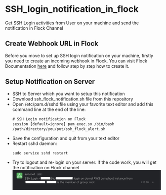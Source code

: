 # SSH_login_notification_in_flock
Get SSH Login activities from User on your machine and send the notification in Flock Channel

## Create Webhook URL in Flock
Before you move to set up SSH login notification on your machine, firstly you need to create an incoming webhook in Flock. You can visit Flock Documentation [here](https://docs.flock.com/display/flockos/Create+An+Incoming+Webhook) and follow step by step how to create it.

## Setup Notification on Server
* SSH to Server which you want to setup this notification
* Download ssh_flock_notification.sh file from this repository
* Open /etc/pam.d/sshd file using your favorite text editor and add this command line at the end of the line:
  ```
  # SSH Login notification on Flock
  session [default=ignore] pam_exec.so /bin/bash /path/directory/you/put/ssh_flock_alert.sh
  ```
* Save the configuration and quit from your text editor
* Restart sshd daemon:
  ```
  sudo service sshd restart
  ```
* Try to logout and re-login on your server. If the code work, you will get the notification on Flock channel
  ![Flock_Notification](./image.png)
